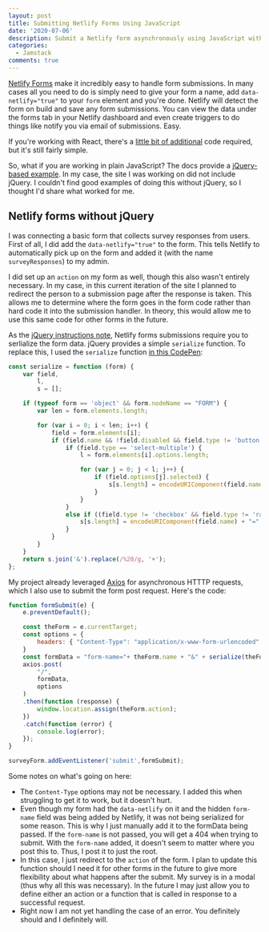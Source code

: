 ```yaml
---
layout: post
title: Submitting Netlify Forms Using JavaScript
date: '2020-07-06'
description: Submit a Netlify form asynchronously using JavaScript without jQuery.
categories:
  - Jamstack
comments: true
---
```


[Netlify Forms](https://docs.netlify.com/forms/setup/) make it incredibly easy to handle form submissions. In many cases all you need to do is simply need to give your form a name, add `data-netlify="true"` to your `form` element and you're done. Netlify will detect the form on build and save any form submissions. You can view the data under the forms tab in your Netlify dashboard and even create triggers to do things like notify you via email of submissions. Easy.

If you're working with React, there's a [little bit of additional](https://www.netlify.com/blog/2017/07/20/how-to-integrate-netlifys-form-handling-in-a-react-app/) code required, but it's still fairly simple.

So, what if you are working in plain JavaScript? The docs provide a [jQuery-based example](https://docs.netlify.com/forms/setup/#submit-forms-via-ajax). In my case, the site I was working on did not include jQuery. I couldn't find good examples of doing this without jQuery, so I thought I'd share what worked for me.

## Netlify forms without jQuery

I was connecting a basic form that collects survey responses from users. First of all, I did add the `data-netlify="true"` to the form. This tells Netlify to automatically pick up on the form and added it (with the name `surveyResponses`) to my admin.

I did set up an `action` on my form as well, though this also wasn't entirely necessary. In my case, in this current iteration of the site I planned to redirect the person to a submission page after the response is taken. This allows me to determine where the form goes in the form code rather than hard code it into the submission handler. In theory, this would allow me to use this same code for other forms in the future.

As the [jQuery instructions note](https://docs.netlify.com/forms/setup/#submit-forms-via-ajax), Netlify forms submissions require you to serlialize the form data. jQuery provides a simple `serialize` function. To replace this, I used the `serialize` function [in this CodePen](https://codepen.io/influxweb/pen/ozoYqa):

```javascript
const serialize = function (form) {
	var field,
		l,
		s = [];

	if (typeof form == 'object' && form.nodeName == "FORM") {
		var len = form.elements.length;

		for (var i = 0; i < len; i++) {
			field = form.elements[i];
			if (field.name && !field.disabled && field.type != 'button' && field.type != 'file' && field.type != 'hidden' && field.type != 'reset' && field.type != 'submit') {
				if (field.type == 'select-multiple') {
					l = form.elements[i].options.length;

					for (var j = 0; j < l; j++) {
						if (field.options[j].selected) {
							s[s.length] = encodeURIComponent(field.name) + "=" + encodeURIComponent(field.options[j].value);
						}
					}
				}
				else if ((field.type != 'checkbox' && field.type != 'radio') || field.checked) {
					s[s.length] = encodeURIComponent(field.name) + "=" + encodeURIComponent(field.value);
				}
			}
		}
	}
	return s.join('&').replace(/%20/g, '+');
};
```
My project already leveraged [Axios](https://github.com/axios/axios) for asynchronous HTTTP requests, which I also use to submit the form post request. Here's the code:

```javascript
function formSubmit(e) {
	e.preventDefault();

	const theForm = e.currentTarget;
	const options = {
		headers: { "Content-Type": "application/x-www-form-urlencoded" }
	}
	const formData = "form-name="+ theForm.name + "&" + serialize(theForm);
	axios.post(
		"/",
		formData,
		options
	)
	.then(function (response) {
		window.location.assign(theForm.action);
	})
	.catch(function (error) {
		console.log(error);
	});
}

surveyForm.addEventListener('submit',formSubmit);
```

Some notes on what's going on here:

* The `Content-Type` options may not be necessary. I added this when struggling to get it to work, but it doesn't hurt.
* Even though my form had the `data-netlify` on it and the hidden `form-name` field was being added by Netlify, it was not being serialized for some reason. This is why I just manually add it to the formData being passed. If the `form-name` is not passed, you will get a 404 when trying to submit. With the `form-name` added, it doesn't seem to matter where you post this to. Thus, I post it to just the root.
* In this case, I just redirect to the `action` of the form. I plan to update this function should I need it for other forms in the future to give more flexibility about what happens after the submit. My survey is in a modal (thus why all this was necessary). In the future I may just allow you to define either an action or a function that is called in response to a successful request.
* Right now I am not yet handling the case of an error. You definitely should and I definitely will.